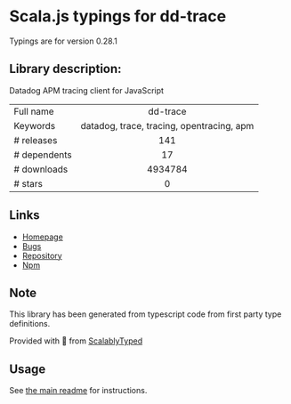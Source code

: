 
# Scala.js typings for dd-trace

Typings are for version 0.28.1

## Library description:
Datadog APM tracing client for JavaScript

|                    |                 |
| ------------------ | :-------------: |
| Full name          | dd-trace |
| Keywords           | datadog, trace, tracing, opentracing, apm |
| # releases         | 141 |
| # dependents       | 17 |
| # downloads        | 4934784 |
| # stars            | 0 |

## Links
- [Homepage](https://github.com/DataDog/dd-trace-js#readme)
- [Bugs](https://github.com/DataDog/dd-trace-js/issues)
- [Repository](https://github.com/DataDog/dd-trace-js)
- [Npm](https://www.npmjs.com/package/dd-trace)
    


## Note
This library has been generated from typescript code from first party type definitions.

Provided with :purple_heart: from [ScalablyTyped](https://github.com/oyvindberg/ScalablyTyped)

## Usage
See [the main readme](../../readme.md) for instructions.


